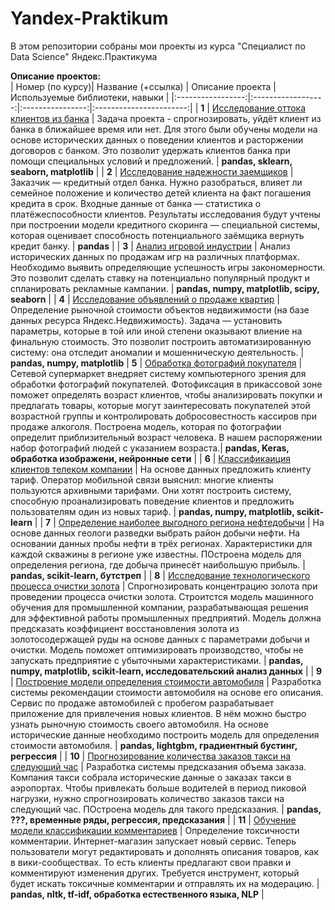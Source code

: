 # Yandex-Praktikum
В этом репозитории собраны мои проекты из курса "Специалист по Data Science" Яндекс.Практикума

**Описание проектов:**  
| Номер (по курсу)| Название (+ссылка) | Описание проекта | Используемые библиотеки, навыки |
|:-----------------:|:------------------:|:----------------:|:-----------------------:|
| **1** | [Исследование оттока клиентов из банка](https://github.com/anastasiya-samoylova/Yandex-Praktikum/tree/main/churn_bank) | Задача проекта - спрогнозировать, уйдёт клиент из банка в ближайшее время или нет. Для этого были обучены модели на основе исторических данных о поведении клиентов и расторжении договоров с банком. Это позволит удержать клиентов банка при помощи специальных условий и предложений.  | **pandas, sklearn, seaborn, matplotlib** |
| **2** | [Исследование надежности заемщиков](https://github.com/anastasiya-samoylova/Yandex-Praktikum/tree/main/reliability_of_clients) | Заказчик — кредитный отдел банка. Нужно разобраться, влияет ли семейное положение и количество детей клиента на факт погашения кредита в срок. Входные данные от банка — статистика о платёжеспособности клиентов. Результаты исследования будут учтены при построении модели кредитного скоринга — специальной системы, которая оценивает способность потенциального заёмщика вернуть кредит банку. | **pandas** |
| **3** | [Анализ игровой индустрии](https://github.com/anastasiya-samoylova/Yandex-Praktikum/tree/main/research_game_industry) | Анализ исторических данных по продажам игр на различных платформах. Необходимо выявить определяющие успешность игры закономерности. Это позволит сделать ставку на потенциально популярный продукт и спланировать рекламные кампании. | **pandas, numpy, matplotlib, scipy, seaborn** |
| **4** | [Исследование объявлений о продаже квартир](https://github.com/anastasiya-samoylova/Yandex-Praktikum/tree/main/research_price_of_estate) | Определение рыночной стоимости объектов недвижимости (на базе данных ресурса Яндекс.Недвижимость). Задача — установить параметры, которые в той или иной степени оказывают влиение на финальную стоимость. Это позволит построить автоматизированную систему: она отследит аномалии и мошенническую деятельность. | **pandas, numpy, matplotlib** 
| **5** | [Обработка фотографий покупателя](https://github.com/anastasiya-samoylova/Yandex-Praktikum/tree/main/n5_cv_buyer_photo) | Сетевой супермаркет внедряет систему компьютерного зрения для обработки фотографий покупателей. Фотофиксация в прикассовой зоне поможет определять возраст клиентов, чтобы анализировать покупки и предлагать товары, которые могут заинтересовать покупателей этой возрастной группы и контролировать добросовестность кассиров при продаже алкоголя. Построена модель, которая по фотографии определит приблизительный возраст человека. В нашем распоряжении набор фотографий людей с указанием возраста.| **pandas, Keras, обработка изображени, нейронные сети** |
| **6** | [Классификаиция клиентов телеком компании](https://github.com/anastasiya-samoylova/Yandex-Praktikum/tree/main/n6_ml_telecom_classification) | На основе данных предложить клиенту тариф. Оператор мобильной связи выяснил: многие клиенты пользуются архивными тарифами. Они хотят построить систему, способную проанализировать поведение клиентов и предложить пользователям один из новых тариф. | **pandas, numpy, matplotlib, scikit-learn** |
| **7** | [Определение наиболее выгодного региона нефтедобычи](https://github.com/anastasiya-samoylova/Yandex-Praktikum/tree/main/n7_ml_regression_oil_region) | На основе данных геологи разведки выбрать район добычи нефти. На основании данных пробы нефти в трёх регионах. Характеристики для каждой скважины в регионе уже известны. ПОстроена модель для определения региона, где добыча принесёт наибольшую прибыль.  | **pandas,  scikit-learn, бутстреп** |
| **8** | [Исследование технологического процесса очистки золота]() | Спрогнозировать концентрацию золота при проведении процесса очистки золота. Строитстся модель машинного обучения для промышленной компании, разрабатывающая решения для эффективной работы промышленных предприятий. Модель должна предсказать коэффициент восстановления золота из золотосодержащей руды на основе данных с параметрами добычи и очистки. Модель поможет оптимизировать производство, чтобы не запускать предприятие с убыточными характеристиками.  | **pandas, numpy, matplotlib, scikit-learn, исследовательский анализ данных** |
| **9** | [Построение модели определения стоимости автомобиля]() | Разработка системы рекомендации стоимости автомобиля на основе его описания. Сервис по продаже автомобилей с пробегом  разрабатывает приложение для привлечения новых клиентов. В нём можно быстро узнать рыночную стоимость своего автомобиля. На основе исторические данные необходимо построить модель для определения стоимости автомобиля.  | **pandas, lightgbm, градиентный бустинг, регрессия** |
| **10** | [Прогнозирование количества заказов такси на следующий час]() | Разработка системы предсказания объема заказа. Компания такси собрала исторические данные о заказах такси в аэропортах. Чтобы привлекать больше водителей в период пиковой нагрузки, нужно спрогнозировать количество заказов такси на следующий час. ПОстроена модель для такого предсказания.  | **pandas,  ???,  временные ряды, регрессия, предсказания** |
| **11** | [Обучение модели классификации комментариев]() | Определение токсичности комментарии.  Интернет-магазин запускает новый сервис. Теперь пользователи могут редактировать и дополнять описания товаров, как в вики-сообществах. То есть клиенты предлагают свои правки и комментируют изменения других. Требуется инструмент, который будет искать токсичные комментарии и отправлять их на модерацию.  | **pandas,  nltk,  tf-idf, обработка естественного языка, NLP** |

